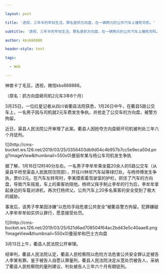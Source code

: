 ---
layout: post
title: '透视，三年半的牢狱生活，罪名是抓方向盘，在一辆两元的公共汽车上撞死司机。'
subtitle: '透视，三年半的牢狱生活，罪名是抓方向盘，在一辆两元的公共汽车上撞死司机。'
author: kbs668888
header-style: text
tags:
  - Web
---
神兽卡丁毛豆，透视，微信kbs668888。

（原名：抓方向盘砸司机2元车3年6个月）

3月25日，一位红星记者从四川省衢县法院获悉，1月26日中午，在衢县5路公交车上，一名男子因与司机就2元车费发生争执，并抢走了公交车的方向盘，被警方拘留。

近日，渠县人民法院公开审理了此案。衢县人因抢夺方向盘砸坏司机被判处三年六个月徒刑。

![](http://cms-
bucket.ws.126.net/2019/03/25/0356403db9d04c4b957b7cc5e9eca50d.png?imageView&thumbnail=550x0)曼丽牟某与杨公车司机发生争执

据了解，1月16日12时40分左右，一名男子李牟牟乘坐载20余人的5路公交车（从渠县平桥至渠县人民医院住院部），开往川林坝汽车站等绿灯处，与杨师傅发生争执，票价2元。在汽车左转弯时，李某摸索着驾驶室的护栏，抓住了汽车的方向盘，导致汽车摇晃，车上的乘客劝阻他。杨师父挥手制止李牟的行为后，李牟牟拿起身边的车载对讲机，再次打杨师父。公共汽车上20多名乘客的安全受到了极大的威胁。

事发后，该男子李某因涉嫌“以危险手段危害公共安全”被衢县警方拘留。犯罪嫌疑人李牟牟牟如实供认罪行，愿意接受处罚。

![](http://cms-
bucket.ws.126.net/2019/03/25/621d6ad708504f64ac2bd43e5c40aae8.png?imageView&thumbnail=550x0)曼丽牟和巴士方向盘

3月13日上午，衢县人民法院公开审理。

经审判，衢县人民法院认定，衢县人民检察院以危险方法危害公共安全罪认定被告人李某有罪。鉴于被告人自愿认罪量刑，衢县人民法院决定从宽处罚被告人，采纳了衢县人民检察院的量刑建议，判处被告人三年六个月有期徒刑。

